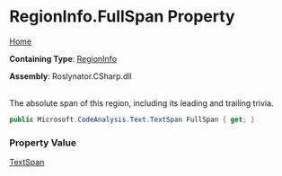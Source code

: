 # RegionInfo\.FullSpan Property

[Home](../../../../../README.md)

**Containing Type**: [RegionInfo](../README.md)

**Assembly**: Roslynator\.CSharp\.dll

\
The absolute span of this region, including its leading and trailing trivia\.

```csharp
public Microsoft.CodeAnalysis.Text.TextSpan FullSpan { get; }
```

### Property Value

[TextSpan](https://docs.microsoft.com/en-us/dotnet/api/microsoft.codeanalysis.text.textspan)

